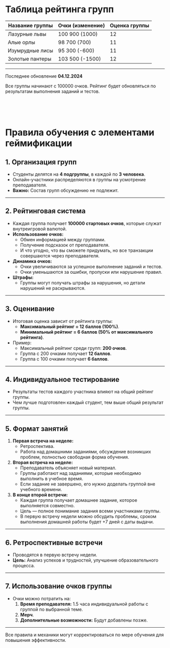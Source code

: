 
# Таблица рейтинга групп

| Название группы      | Очки (изменение) | Оценка группы |
|----------------------|------------------|---------------|
| Лазурные львы        | 100 900 (1000)   | 12            |
| Алые орлы            | 98 700 (700)     | 11            |
| Изумрудные лисы      | 95 300 (-600)    | 11            |
| Золотые пантеры      | 103 500 (-1500)  | 12            |

---

Последнее обновление **04.12.2024**

Все группы начинают с 100000 очков. Рейтинг будет обновляться по результатам выполнения заданий и тестов.

<br>
<br>
<br>

# Правила обучения с элементами геймификации

## 1. Организация групп
- Студенты делятся на **4 подгруппы**, в каждой по **3 человека**.
- Онлайн-участники распределяются в группы на усмотрение преподавателя.
- **Важно:** Состав групп обсуждению не подлежит.

---

## 2. Рейтинговая система
- Каждая группа получает **100000 стартовых очков**, которые служат внутреигровой валютой.
- **Использование очков:**
  - Обмен информацией между группами.
  - Получение подсказок от преподавателя.
  - И что угодно, что вы сможете придумать, но все транзакции совершаются через преподавателя.
- **Динамика очков:**
  - Очки увеличиваются за успешное выполнение заданий и тестов.
  - Очки уменьшаются за ошибки, пропуски или нарушение правил.
- **Штрафы:**
  - Группы могут получать штрафы за нарушения, но детали нарушений не раскрываются.

---

## 3. Оценивание
- Итоговая оценка зависит от рейтинга группы:
  - **Максимальный рейтинг = 12 баллов (100%)**.
  - **Минимальный рейтинг = 6 баллов (50% от максимального рейтинга)**.
- Пример:
  - Максимальный рейтинг среди групп: **200 очков**.
  - Группа с 200 очками получает **12 баллов**.
  - Группа с 100 очками получает **6 баллов**.

---

## 4. Индивидуальное тестирование
- Результаты тестов каждого участника влияют на общий рейтинг группы.
- Чем лучше подготовлен каждый студент, тем выше общий результат группы.

---

## 5. Формат занятий
1. **Первая встреча на неделе:**
   - Ретроспектива.
   - Работа над домашними заданиями, обсуждение возникших проблем, полностью свободная форма обучения.
2. **Вторая встреча на неделе:**
   - Преподаватель объясняет новый материал.
   - Группы работают над заданиями, которые необходимо выполнить в учебное время.
   - Если задание не завершено, его нужно доделать группой вне учебного времени.
3. **В конце второй встречи:**
   - Каждая группа получает домашнее задание, которое выполняется совместно.
   - Цель — полное понимание задания всеми участниками группы.
   - В первую встречу недели можно обсудить проблемы, сроком выполнения домашней работы будет +7 дней с даты выдачи.

---

## 6. Ретроспективные встречи
- Проводятся в первую встречу недели.
- **Цель:** Анализ успехов и трудностей, улучшение образовательного процесса.

---

## 7. Использование очков группы
- Очки можно потратить на:
  1. **Время преподавателя:** 1.5 часа индивидуальной работы с группой по выбранной теме.
  2. **Мерч**.
  3. **Дополнительные возможности:** Будут добавлены позже.

---

Все правила и механики могут корректироваться по мере обучения для повышения эффективности.
